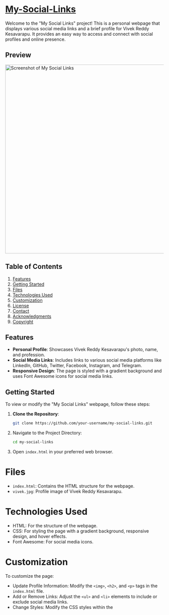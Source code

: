 # [My-Social-Links](https://truly-vivek.github.io/My-Social-Links/index.html)
Welcome to the "My Social Links" project! This is a personal webpage that displays various social media links and a brief profile for Vivek Reddy Kesavarapu. It provides an easy way to access and connect with social profiles and online presence.
## Preview
<img src="https://github.com/truly-vivek/My-Social-Links/assets/86357069/61741d33-910a-4d37-81f9-c25aeec59a15" alt="Screenshot of My Social Links" width="600"/>

## Table of Contents

1. [Features](#features)
2. [Getting Started](#getting-started)
3. [Files](#files)
4. [Technologies Used](#technologies-used)
5. [Customization](#customization)
6. [License](#license)
7. [Contact](#contact)
8. [Acknowledgments](#acknowledgments)
9. [Copyright](#copyright)

## Features

- **Personal Profile**: Showcases Vivek Reddy Kesavarapu's photo, name, and profession.
- **Social Media Links**: Includes links to various social media platforms like LinkedIn, GitHub, Twitter, Facebook, Instagram, and Telegram.
- **Responsive Design**: The page is styled with a gradient background and uses Font Awesome icons for social media links.

## Getting Started

To view or modify the "My Social Links" webpage, follow these steps:

1. **Clone the Repository**:
   ```bash
   git clone https://github.com/your-username/my-social-links.git
   ```
2. Navigate to the Project Directory:
   ```bash
   cd my-social-links
   ```
3. Open `index.html` in your preferred web browser.

# Files

- `index.html`: Contains the HTML structure for the webpage.
- `vivek.jpg`: Profile image of Vivek Reddy Kesavarapu.
  
# Technologies Used

- HTML: For the structure of the webpage.
- CSS: For styling the page with a gradient background, responsive design, and hover effects.
- Font Awesome: For social media icons.

# Customization

To customize the page:

- Update Profile Information: Modify the `<img>`, `<h2>`, and `<p>` tags in the `index.html` file.
- Add or Remove Links: Adjust the `<ul>` and `<li>` elements to include or exclude social media links.
- Change Styles: Modify the CSS styles within the <style> tag in `index.html`.

# License

This project is licensed under the MIT License - see the [LICENSE](./LICENSE) file for details.


# Contact

For any questions or feedback, please reach out to [Vivek](https://www.linkedin.com/in/vivek76).

# Acknowledgments

- Thanks to [Font Awesome](https://cdnjs.com/libraries/font-awesome) for the icons used in this project.

# Copyright

&copy; 2024 Vivek Reddy Kesavarapu. All rights reserved.

Permission is granted to use this resume template for personal use, but it may not be reproduced, distributed, or used for any commercial purposes without explicit permission from the author.




